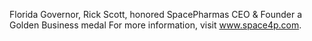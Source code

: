 Florida Governor, Rick Scott, honored SpacePharmas CEO & Founder a Golden Business medal
For more information, visit www.space4p.com.
